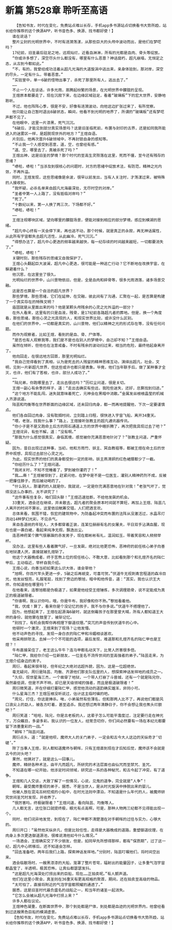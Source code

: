 # 新篇 第528章 聆听至高语
        【告知书友，时代在变化，免费站点难以长存，手机app多书源站点切换看书大势所趋，站长给你推荐的这个换源APP，听书音色多、换源、找书都好使！】
       谁在说话？
       整片尘封的光明世界中，不时有涟漪荡漾，从那些巨大的头颅中波动而出，是他们在梦呓吗？
       17纪前，旧圣最后驻足之地，远观灿烂，近看血淋淋，所有的光都是血肉、骨头等绽放。
       “你或许多想了，深空尽头什么都没有，哪里有什么恶意？神话腐朽，超凡崩塌，无恒定之态，从古到今都如此。”
       “不，有的，我曾经成功活着从超凡光海的大道旋涡中逃出来，亲身体验到，那对岸，深空的尽头，一定有什么，带着恶意。”
       “实验室中，单一6破的怪物出事了，杀死了那里所有人，逃出去了。”
       ……
       不止一个人在谈话，许多光雨，蒸腾起纷繁的场景，在光明世界中朦胧的呈现。
       王煊原本都要走了，现在沉寂下来，在边缘区域驻足，看着“玻璃板”下的宏大世界，安静地聆听。
       不过，他也阵阵心季，很是不安，好像有涟漪波动，向他这边扩张过来了，有所觉察。
       他只能让自己暂时退出6破状态，瞬间，他看不到光明的地界了，所谓的“玻璃板”还有梦呓声都不见了。
       在他眼中，这里一片漆黑，死气沉沉。
       “6破后，才能见到部分真实场景吗？这是旧圣临死前，布置与封印的古界，还是如同我所能进入的迷雾区一样，是超脱现世外的地方？”王煊自语。
       片刻后，他再次晋升6破领域中，不再封锁自身的感知等。
       “不止我一个人感受到恶意，道，空，也曾经有感。”
       “道、空，哪里去了，真被杀死了吗？”
       王煊出神，这是旧圣的梦境？那个时代的至高生灵殒落在这里，死而不僵，至今还有残存的思绪？
       “哧啦，哧啦！”当涉及到很核心的问题时，对方的思绪中绽放术法，有防范，精神之光内敛，不再外溢。
       同时，王煊发现，这些思绪像是余波，很早以前发出，当有人关注时，才荡漾过来，被特殊的人接收到。
       “我怀疑，必杀名单来自超凡光海最深处，无尽时空的对岸。”
       “圣者中第一人上路了，没有抵临对岸吗？”
       “死了。”
       “十数纪以来，第一人换了两三次，下场都不好。”
       “哧啦，哧啦！”
       ……
       王煊注视哪块区域，望向哪里的朦胧场景，便能对接到相应的部分梦境，感应到模湖的思绪。
       “超凡中心终有一天会停下来，再也逃不动，那个时候，就是真正的永寂，再无神话属性，从此所有宇宙都失去超凡活性，从此幽冷，死气沉沉。”
       “得想办法了，超凡中心更迭的频率越来越快，每一纪存续的时间越来越短，一切都要消失了。”
       “哧啦，哧啦！”
       关键时刻，那些残存的思绪又自我保护了。
       王煊心头翻起巨大波澜，超凡中心更迭，很可能是一种逃亡行动？它不断地在改换宇宙，在躲避着什么？
       他沉思，在这里坐了很久。
       光明灿烂的世界中，山川景物依旧，但是，全是血肉和碎骨等，很多光雨洒落，诸多场景交融。
       这是否也算是一个自洽的超凡世界？
       那些梦境，那些思绪，它们在延伸，在交融，彼此间有了沟通，汇聚在一起，是否算是构建了一个真实存在的特殊文明？
       庙固就是从里面出来的吗？他是某颗头颅残余的心灵之光外溢的一部分？
       在外人看来，这里有的只是血液，残骨，是17纪前各路超凡者的葬地。但是，换一个角度看，那些思绪，那些心灵之光具现的人，和现实世界比较，或许没什么区别。
       在他们的世界中，一切都是真实的，山川景物，他们以精神之光的形式存在等，没有任何问题。
       而作为观察者，比如王煊，看到的是血、骨、尸体等。
       “是否也有人观察我等，我们是不是也在别人的梦境中，自己却不知？”王煊自语。
       虽然在倾听，但他也在注意戒备，不时有残余的波动扫过来，相当的危险，最终他起身离开了。
       他向回走，在很远地方回首，那里光明灿烂。
       “我自己觉得看到了真相，认为是死去的人残留的精神思维互动，演绎出超凡，社会，文明，见到一片新超凡世界，但这些或许也都只是表象。毕竟，他们当年联手后，做了某种事才全灭，也许，他们有了答桉，也许，部分人成功了。”
       ……
       “陆兄弟，你跑哪里去了，走出去很远吗？”历红尘问道，很是关切。
       王煊一副心有余季的样子，道：“走出去确实有些远，我险些迷失，还好，总算找到归途。”
       “这个地方不能乱闯，迷失就意味着死亡，元神会在黑暗中消散。”金属发丝根根晶莹的机械人齐源说道。
       陆芸和均衡等在世界断面的边缘区域，还未回归肉身，都一而再地提醒他，下次一定要谨慎点。
       他们各自回过肉身，没有耽搁时间，立刻踏上归程，很快进入宇宙飞船，离开34重天。
       “喂，老张，找我什么事？”路上，王煊接听张教主的超凡通讯器传讯。
       “你小子是不是又跑命土后方的陨石通道上方的世界中瞎折腾了，再次把我具现过去了吧？”
       王煊诧异，有些不解，道：“没有啊。”
       “那我为什么感觉很真实，身临其境，感觉被你充满恶意地针对了？”张教主问道，严重怀疑。
       因为，昔日出现过这种事，当初，他和方雨竹、妖主、冥血教祖等，都被王煊在命土后的世界中观想，具现过去部分心灵之光。
       为此，现实世界的他们的真身都受到一定的影响，妖主燕清妍的红色裙摆都少了一截。
       “你经历什么了？”王煊问道。
       “我闭关时，不知不觉睡着了，梦到被你灌药了！”
       “我……嘶！”王煊被惊到了，赶紧问他，在梦中是不是一位医生，灌别人精神药剂不成，反被一把攥住脖子，而后被动喝药了。
       “什么别人，那灌药的人就是你，我就说，一定是你充满恶意地在针对我！”老张气坏了，觉得没这么办事的，太不讲究了！
       “这件事有些复杂，咱们回头聊！”王煊迅速挂断，不给他发飙的机会。
       33重天，酒会还在继续，并未散去，超凡者的聚会原本时间就不算短，再加上王煊、陆芸几人离开的时间不算长，这里依旧觥筹交错，人们把酒言欢。
       总体来看，氛围不错，恢宏的建筑物中，为防备起冲突而布置的法阵从没激活过，水晶吊灯流动14种梦幻光彩，不见杀气。
       来自各道统的年轻人，大多都穿着正装，连某位赫赫有名的女屠夫，平日双手沾满血腥，现在也是一袭白裙，看起来纯净无瑕，飘逸出尘。
       连恶神府某个脾气很暴躁的赤发男子，现在都彬彬有礼，温润如玉，带着笑容和人频频举杯。
       没办法，这里有些人看着脾气好，一旦发飙，绝对比他更恐怖，恶神府的前任核心弟子向善在地狱遭人厌，直接就被孔煊斩了。
       他这个大器晚成者，终于苦熬上位的现任核心，不敢大意，比如看到那个和孔煊齐名的陆仁甲后，主动临近，举杯自我介绍。
       王煊心说，向善当初如果这么识大体，谁会宰他？
       “旭啊，你百尺竿头更进一步，5破之后再蜕变，可喜可贺。”伏道牛无视刺青宫程道的森冷目光，他发丝锃亮，礼服笔挺，找到了旁边的黎旭，暗中和他传音，道：“其实，我也认识王大师，你知道他在哪里吗？”
       在他看来，连黎旭都是伪极道了，如果是他经受王煊锤炼，多次调理筋骨，说不定能成为真正的极道破限者。
       “你谁啊，我认识你吗，哦，你是牛布，我好像和你不熟。”黎旭看着他。
       “我，伏成！算了，看来你是个没记忆的孩子，我不与你多说。”伏道牛不搭理他了。
       因为，他想起来了，王煊在起源海6破时，就这倒霉孩子在那里曾大喊，所有人都知道王大师的身份，就他蒙在鼓里了，被斩记忆。
       “别找了，有机会我帮你再梳理下御道纹理。”突兀的声音传到伏道牛的心中。
       他顿时一个激灵，王煊来到了现场？让他发懵。
       他不动声色的寻找，发现一身白衣的陆仁甲和冷媚相谈甚欢。
       他采用排除法，去掉一个个不可能的选项，最后发现，难道那和孔煊齐名的陆仁甲也是王煊？！
       牛布直接呆住了，老王这么牛牛？连马甲都名动天下，比常人厉害很多倍。
       “陆仁甲，我给你介绍一位新朋友，一位圣名不流传世间的至高强者的弟子。”陆芸走来，为王煊介绍身边的男子。
       周衍，看起来很年轻，但年纪之大绝对远超外貌，因为，这是一位超绝世。
       毫无疑问，周衍是陆芸、均衡、齐源他们那支队伍里的人，想探索神话发祥地的成员之一。
       “久仰，现世星海三杰，一个凿穿了地狱，一个带人打崩了斗兽城，还有一个就是陆兄你，虽然最低调，但是不声不响，却已是天级领域的强者，而且是极道破限者！”
       周衍微笑道，并在仔细打量陆仁甲，感觉他流动的道韵确实雄浑，非同小可。
       什么星海三杰？王煊压根没听说过，估计这主临时编的吧。
       “周兄，打住，你这是捧杀。唉，小弟虽然有些薄名，但和那两人比不了，再说他们都是风口浪尖上的勐人，被各方盯着，甚至追杀。我还想过两年清静日子，你不会想让我也焦头烂额吧？”
       周衍笑道：“哈哈，陆兄，你是古老板的人，这辈子怎么可能平澹度过，注定要行走在神光下，万众瞩目，多姿多彩。我认识的一位友人，经常念叨你，你们间必然要有一场在本纪元都要留下浓墨重彩的一战。”
       “朝晖？”陆芸问道。
       周衍点头，道：“就是他呗，魔师大人的关门弟子，一定会和古今大人这边的天纵奇才‘切磋’。”
       除了当事人王煊，别人都知道魔师与朝晖，只有王煊直到现在才后知后觉，魔师该不会就是古今的对头吧？
       果然，他猜对了，就是这么一回事儿。
       魔师，精研各种术法，由平凡而超凡，所研究的术法层面也由仙咒而至禁咒、圣咒。
       不知道在哪一纪开始，他涉足时间领域，研究这一系的各种秘咒，和古今起了冲突，有了道争。
       王煊和几人交谈，大致了解了一些情况，心说，见鬼的道争，完全就是“人争”！
       朝晖，最受魔师重视的弟子，据悉，不是当世人，是从时光旋涡中挣脱出来的婴儿。
       他被人放在混沌古树挖成的小船中，在时光法则中漂泊，不知道是什么年代的人，被魔师研究世间圣咒时发现，并收养了。
       “很厉害吗，终极破限者？”王煊问道，看向陆芸、均衡等人。
       几人都无言，这位张口就提终极，眼光有点高啊，可是，那种人物两三纪都不见得能出现一个。
       同时，他们诧异地发觉，到现在了，陆仁甲都不清楚潜在对手朝晖的过往与实力，心够大的。
       周衍开口：“虽然他天纵非凡，但是比较任性，走得是大器晚成的道路，重塑御道纹理，在肉身上多次更迭御道源池，很难说清他如今什么情况。”
       一场酒会，王煊确实交了不少朋友，但是，如同早先所想得那样，都有“保质期”，过了这一纪，超凡中心转移后，还不知道会怎样。
       “回去准备吧，两年后我们上路，探索神话发祥地。”分别时，陆芸叮嘱他们，将时间空出来。
       酒会临散场时，一艘黑漆漆的大船，笼罩了整片苍穹，辐射出的能量因子，让多重气泡宇宙都晶莹了，半透明，极其恐怖，让真仙都瑟瑟发抖。
       “这是超凡光海深处打捞出来的巨船，现在……正拍卖呢。”有人颤声道。
       他们在这里小聚会，真圣则在36重天有更高规格的聚首，期间，还在拍卖至高级的物品。
       “太可怕了，直接将附近的气泡宇宙都照耀的通透了。”
       据悉，这是旧圣时代最负盛名的战船之一，和当年的诸圣一起消失。
       “它怎么会被从超凡光海中打捞上来？”
       许多人都在议论。
       王煊神色凝重，在断面世界中，那个到处都是尸体，到处都是血迹的光明世界内，他曾经看到过这艘黑色巨船的模湖虚景。
       【告知书友，时代在变化，免费站点难以长存，手机app多书源站点切换看书大势所趋，站长给你推荐的这个换源APP，听书音色多、换源、找书都好使！】